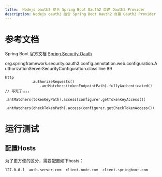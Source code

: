 ```yaml
---
title:  Nodejs oauth2 结合 Spring Boot Oauth2 自建 Oauth2 Provider 
description: Nodejs oauth2 结合 Spring Boot Oauth2 自建 Oauth2 Provider 
---
```



# 参考文档
Spring Boot 官方文档 [Spring Security Oauth](http://projects.spring.io/spring-security-oauth/docs/oauth2.html#resource-server-configuration)

org.springframework.security.oauth2.config.annotation.web.configuration.AuthorizationServerSecurityConfiguration.class  line 89 
```
http
        	.authorizeRequests()
            	.antMatchers(tokenEndpointPath).fullyAuthenticated()  // 写死了。。。。
            	.antMatchers(tokenKeyPath).access(configurer.getTokenKeyAccess())
            	.antMatchers(checkTokenPath).access(configurer.getCheckTokenAccess())
```

# 运行测试
## 配置Hosts
为了更方便的区分，需要配置如下hosts：
```
127.0.0.1  auth.server.com  client.node.com  client.springboot.com
```




